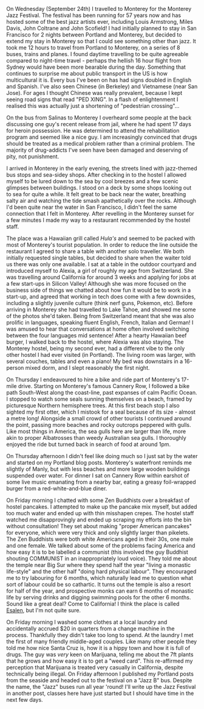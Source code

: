 On Wednesday (September 24th) I travelled to Monterey for the Monterey Jazz Festival. The festival has been running for 57 years now and has hosted some of the best jazz artists ever, including Louis Armstrong, Miles Davis, John Coltrane and John Scofield! I had initially planned to stay in San Francisco for 2 nights between Portland and Monterey, but decided to extend my stay in Monterey so that I could see something other than jazz. It took me 12 hours to travel from Portland to Monterey, on a series of 8 buses, trains and planes. I found daytime travelling to be quite agreeable compared to night-time travel - perhaps the hellish 16 hour flight from Sydney would have been more bearable during the day. Something that continues to surprise me about public transport in the US is how multicultural it is. Every bus I've been on has had signs doubled in English and Spanish. I've also seen Chinese (in Berkeley) and Vietnamese (near San Jose). For ages I thought Chinese was really prevalent, because I kept seeing road signs that read "PED XING". In a flash of enlightenment I realised this was actually just a shortening of "pedestrian crossing"...

On the bus from Salinas to Monterey I overheard some people at the back discussing one guy's recent release from jail, where he had spent 17 days for heroin possession. He was determined to attend the rehabilitation program and seemed like a nice guy. I am increasingly convinced that drugs should be treated as a medical problem rather than a criminal problem. The majority of drug-addicts I've seen have been damaged and deserving of pity, not punishment.

I arrived in Monterey in the early evening, the streets lined with jazz-themed bus stops and sea-sidey shops. After checking in to the hostel I allowed myself to be lured down to the sea by cool breezes and a few scenic glimpses between buildings. I stood on a deck by some shops looking out to sea for quite a while. It felt great to be back near the water, breathing salty air and watching the tide smash apathetically over the rocks. Although I'd been quite near the water in San Francisco, I didn't feel the same connection that I felt in Monterey. After revelling in the Monterey sunset for a few minutes I made my way to a restaurant recommended by the hostel staff.

The place was a Hawaiian grill called *Hula's* and seemed to be packed with most of Monterey's tourist population. In order to reduce the line outside the restaurant I agreed to share a table with another solo traveller. We both initially requested single tables, but decided to share when the waiter told us there was only one available. I sat at a table in the outdoor courtyard and introduced myself to Alexia, a girl of roughly my age from Switzerland. She was travelling around California for around 3 weeks and applying for jobs at a few start-ups in Silicon Valley! Although she was more focused on the business side of things we chatted about how fun it would be to work in a start-up, and agreed that working in tech does come with a few downsides, including a slightly juvenile culture (think nerf guns, Pokemon, etc). Before arriving in Monterey she had travelled to Lake Tahoe, and showed me some of the photos she'd taken. Being from Switzerland meant that she was also prolific in languages, speaking fluent English, French, Italian and German! I was amused to hear that conversations at home often involved switching between the four languages mid sentence! After a hearty Hawaiian beef burger, I walked back to the hostel, where Alexia was also staying. The Monterey hostel, being my second ever, had a different vibe to the only other hostel I had ever visited (in Portland). The living room was larger, with several couches, tables and even a piano! My bed was downstairs in a 16-person mixed dorm, and I slept reasonably the first night.

On Thursday I endeavoured to hire a bike and ride part of Monterey's 17-mile drive. Starting on Monterey's famous Cannery Row, I followed a bike path South-West along the coast-line, past expanses of calm Pacific Ocean. I stopped to watch some seals sunning themselves on a beach, framed by picturesque Northern hemisphere trees. At this first beach stop I also sighted my first otter, which I mistook for a seal because of its size - almost a metre long! Alongside a small crowd of other tourists I continued around the point, passing more beaches and rocky outcrops peppered with gulls. Like most things in America, the sea gulls here are larger than life, more akin to proper Albatrosses than weedy Australian sea gulls. I thoroughly enjoyed the ride but turned back in search of food at around 1pm.

On Thursday afternoon I didn't feel like doing much so I just sat by the water and started on my Portland blog posts. Monterey's waterfront reminds me slightly of Manly, but with less beaches and more large wooden buildings suspended over water. For dinner I sat on Cannery Row within earshot of some live music emanating from a nearby bar, eating a greasy foil-wrapped burger from a red-white-and-blue diner.

On Friday morning I chatted with some Zen Buddhists over a breakfast of hostel pancakes. I attempted to make up the pancake mix myself, but added too much water and ended up with thin misshapen crepes. The hostel staff watched me disapprovingly and ended up scraping my efforts into the bin without consultation! They set about making "proper American pancakes" for everyone, which were very thick and only slightly larger than pikelets. The Zen Buddhists were both white Americans aged in their 30s, one male and one female. We talked about some of the problems facing America and how easy it is to be labelled a communist (this involved the guy Buddhist shouting COMMUNIST in an inappropriately loud voice). They told me about the temple near Big Sur where they spend half the year "living a monastic life-style" and the other half "doing hard physical labour". They encouraged me to try labouring for 6 months, which naturally lead me to question what sort of labour could be so cathartic. It turns out the temple is also a resort for half of the year, and prospective monks can earn 6 months of monastic life by serving drinks and digging swimming pools for the other 6 months. Sound like a great deal? Come to California! I think the place is called [Esalen][esalen], but I'm not quite sure.

On Friday morning I washed some clothes at a local laundry and accidentally accrued $20 in quarters from a change machine in the process. Thankfully they didn't take too long to spend. At the laundry I met the first of many friendly middle-aged couples. Like many other people they told me how nice Santa Cruz is, how it is a hippy town and how it is full of drugs. The guy was *very* keen on Marijuana, telling me about the 7ft plants that he grows and how easy it is to get a "weed card". This re-affirmed my perception that Marijuana is treated very casually in California, despite technically being illegal. On Friday afternoon I published my Portland posts from the seaside and headed out to the festival on a "Jazz B" bus. Despite the name, the "Jazz" buses run all year 'round! I'll write up the Jazz Festival in another post, classes here have just started but I should have time in the next few days.

[esalen]: http://www.esalen.org/

